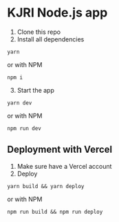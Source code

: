 # KJRI Node.js app

1. Clone this repo
2. Install all dependencies

```shell
yarn
```

or with NPM

```shell
npm i
```

3. Start the app

```shell
yarn dev
```

or with NPM

```shell
npm run dev
```

## Deployment with Vercel

1. Make sure have a Vercel account
2. Deploy

```shell
yarn build && yarn deploy
```

or with NPM

```shell
npm run build && npm run deploy
```
